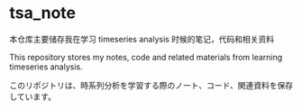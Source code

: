 # tsa_note

本仓库主要储存我在学习 timeseries analysis 时候的笔记，代码和相关资料

This repository stores my notes, code and related materials from learning timeseries analysis.

このリポジトリは、時系列分析を学習する際のノート、コード、関連資料を保存しています。
